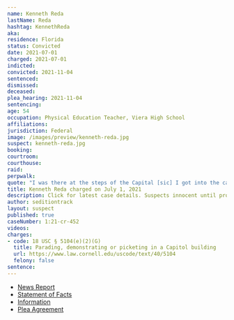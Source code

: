 ```yaml
---
name: Kenneth Reda
lastName: Reda
hashtag: KennethReda
aka:
residence: Florida
status: Convicted
date: 2021-07-01
charged: 2021-07-01
indicted:
convicted: 2021-11-04
sentenced:
dismissed:
deceased:
plea_hearing: 2021-11-04
sentencing:
age: 54
occupation: Physical Education Teacher, Viera High School
affiliations:
jurisdiction: Federal
image: /images/preview/kenneth-reda.jpg
suspect: kenneth-reda.jpg
booking:
courtroom:
courthouse:
raid:
perpwalk:
quote: "I was there at the steps of the Capital [sic] I got into the capital [sic] building [...]"
title: Kenneth Reda charged on July 1, 2021
description: Click for latest case details. Suspects innocent until proven guilty.
author: seditiontrack
layout: suspect
published: true
caseNumber: 1:21-cr-452
videos:
charges:
- code: 18 USC § 5104(e)(2)(G)
  title: Parading, demonstrating or picketing in a Capitol building
  url: https://www.law.cornell.edu/uscode/text/40/5104
  felony: false
sentence:
---
```

- [News Report](https://www.floridatoday.com/story/news/2021/07/06/viera-high-p-e-teacher-arrested-connection-jan-6-capital-riot/7881247002/)
- [Statement of Facts](https://www.justice.gov/usao-dc/case-multi-defendant/file/1408996/download)
- [Information](https://www.justice.gov/usao-dc/case-multi-defendant/file/1412846/download)
- [Plea Agreement](https://extremism.gwu.edu/sites/g/files/zaxdzs2191/f/Kenneth%20Reda%20Plea%20Agreement.pdf)
